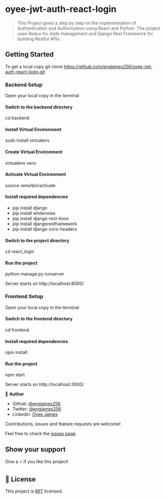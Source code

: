 # oyee-jwt-auth-react-login

> This Project gives a step by step on the implementation of Authentication and Authorization using React and Python. The project uses Redux for state management and Django Rest Framework for building Restful APIs. 

## Getting Started

To get a local copy 
git clone https://github.com/engjames256/oyee-jwt-auth-react-login.git

### Backend Setup
Open your local copy in the terminal 

#### Switch to the backend directory
cd backend

#### Install Virtual Environment 
sudo install virtualenv

#### Create Virtual Environment 
virtualenv venv

#### Activate Virtual Environment 
source venv/bin/activate

#### Install required dependencies
- pip install django
- pip install whitenoise
- pip install django-rest-knox
- pip install djangorestframework
- pip install django-cors-headers 

#### Switch to the project directory
cd react_login

#### Run the project
python manage.py runserver

Server starts on http://localhost:8000/

### Frontend Setup

Open your local copy in the terminal 

#### Switch to the frontend directory
cd frontend

#### Install required dependencies
npm install

#### Run the project
npm start

Server starts on http://localhost:3000/

👤 **Author**

- Github: [@engjames256](https://github.com/engjames256)
- Twitter: [@engjames256](https://twitter.com/engjames256)
- Linkedin: [Oyee James](https://www.linkedin.com/in/engjames256)

Contributions, issues and feature requests are welcome!

Feel free to check the [issues page](issues/).

## Show your support

Give a ⭐️ if you like this project!


## 📝 License

This project is [MIT](lic.url) licensed.

